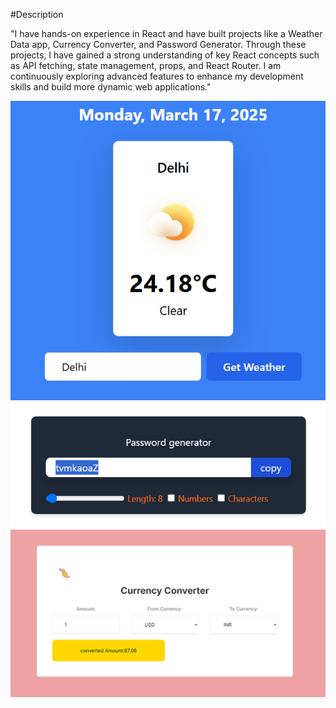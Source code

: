 #Description

"I have hands-on experience in React and have built projects like a Weather Data app, Currency Converter, and Password Generator. Through these projects, I have gained a strong understanding of key React concepts such as API fetching, state management, props, and React Router. I am continuously exploring advanced features to enhance my development skills and build more dynamic web applications."

![Weather](./public/weather.png)
![Password Generator](./public/password.png)
![Currency Converter](./public/currency.png)
